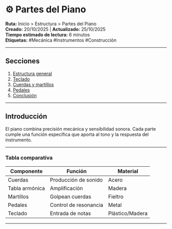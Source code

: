 # ⚙️ Partes del Piano
**Ruta:** Inicio > Estructura > Partes del Piano  
**Creado:** 20/10/2025 | **Actualizado:** 25/10/2025  
**Tiempo estimado de lectura:** 6 minutos  
**Etiquetas:** #Mecánica #Instrumentos #Construcción

---

## Secciones
1. [Estructura general](#estructura-general)
2. [Teclado](#teclado)
3. [Cuerdas y martillos](#cuerdas-y-martillos)
4. [Pedales](#pedales)
5. [Conclusión](#conclusión)

---

## Introducción
El piano combina precisión mecánica y sensibilidad sonora. Cada parte cumple una función específica que aporta al tono y la respuesta del instrumento.

---

### Tabla comparativa
| Componente | Función | Material |
|-------------|----------|-----------|
| Cuerdas | Producción de sonido | Acero |
| Tabla armónica | Amplificación | Madera |
| Martillos | Golpean cuerdas | Fieltro |
| Pedales | Control de resonancia | Metal |
| Teclado | Entrada de notas | Plástico/Madera |

---




